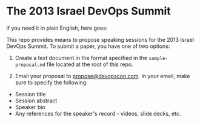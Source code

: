 The 2013 Israel DevOps Summit 
=============================

<script src="https://gist.github.com/4012336.js?file=call_for_papers_devopsil.rb"></script>

If you need it in plain English, here goes:

This repo provides means to propose speaking sessions for the 2013 Israel DevOps Summit. 
To submit a paper, you have one of two options: 

1. Create a text document in the format specified in the `sample-proposal.md` file located at the root of this repo. 

2. Email your proposal to propose@devopscon.com. In your email, make sure to specify the following: 

- Session title 
- Session abstract 
- Speaker bio 
- Any references for the speaker's record - videos, slide decks, etc. 
